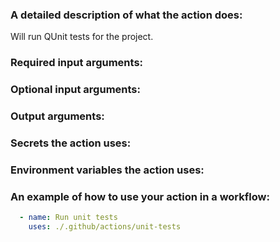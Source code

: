 ### A detailed description of what the action does:
Will run QUnit tests for the project.

### Required input arguments:

### Optional input arguments:

### Output arguments:

### Secrets the action uses:

### Environment variables the action uses:

### An example of how to use your action in a workflow:
```yaml
  - name: Run unit tests
    uses: ./.github/actions/unit-tests
```
